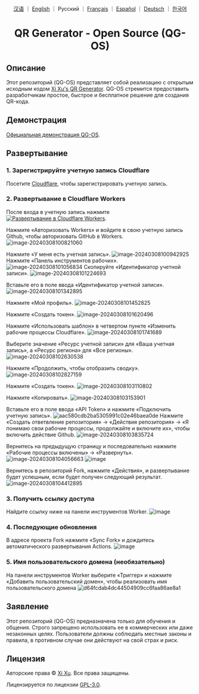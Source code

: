 <div align="center">

<a href="README_ZH.md">汉语</a> ｜ <a href="/README.md">English</a> ｜ Русский ｜ <a href="README_FR.md">Français</a> ｜ <a href="README_ES.md">Español</a> ｜ <a href="README_DE.md">Deutsch</a> ｜ <a href="README_KO.md">한국어</a>

# QR Generator - Open Source (QG-OS)

</div>

## Описание

Этот репозиторий (QG-OS) представляет собой реализацию с открытым исходным кодом [Xi Xu's QR Generator](https://qr.xi-xu.me). QG-OS стремится предоставить разработчикам простое, быстрое и бесплатное решение для создания QR-кода.

## Демонстрация

[Официальная демонстрация QG-OS](https://qg-os.xi-xu.me).

## Развертывание

### 1. Зарегистрируйте учетную запись Cloudflare

Посетите [Cloudflare](https://dash.cloudflare.com/sign-up), чтобы зарегистрировать учетную запись.

### 2. Развертывание в Cloudflare Workers

После входа в учетную запись нажмите [![Развертывание в Cloudflare Workers](https://deploy.workers.cloudflare.com/button)](https://deploy.workers.cloudflare.com/?url=https://github.com/xixu-me/QR-Generator).

Нажмите «Авторизовать Workers» и войдите в свою учетную запись Github, чтобы авторизовать GitHub в Workers.
![image-20240308100821060](https://github.com/Harry-zklcdc/go-proxy-bingai/assets/21104213/241edb52-b1ef-4a2c-8525-bfa3d148391b)

Нажмите «У меня есть учетная запись».
![image-20240308100942925](https://github.com/Harry-zklcdc/go-proxy-bingai/assets/21104213/219fc538-e412-4a52-913c-6c4878d50325) Нажмите «Панель инструментов рабочих».
![image-20240308101056834](https://github.com/Harry-zklcdc/go-proxy-bingai/assets/21104213/4b4a96be-90b3-40cc-9b50-b214980f2ab2) Скопируйте «Идентификатор учетной записи».
![image-20240308101224693](https://github.com/Harry-zklcdc/go-proxy-bingai/assets/21104213/da6f8b64-f6e1-40c0-b812-54f86d8b97c0)

Вставьте его в поле ввода «Идентификатор учетной записи».
![image-20240308101342895](https://github.com/Harry-zklcdc/go-proxy-bingai/assets/21104213/4df45a68-855f-4acd-a9be-6d0da63a49a5)

Нажмите «Мой профиль».
![image-20240308101452825](https://github.com/Harry-zklcdc/go-proxy-bingai/assets/21104213/4d21f38a-f313-4d66-baf9-83ce1df93f02)

Нажмите «Создать токен».
![image-20240308101620496](https://github.com/Harry-zklcdc/go-proxy-bingai/assets/21104213/41e82d1b-27ea-44a0-8cfe-ae66233544ad)

Нажмите «Использовать шаблон» в четвертом пункте «Изменить рабочие процессы Cloudflare».
![image-20240308101741689](https://github.com/Harry-zklcdc/go-proxy-bingai/assets/21104213/3974817c-2787-4148-95f9-96f58ef78aee)

Выберите значение «Ресурс учетной записи» для «Ваша учетная запись», а «Ресурс региона» для «Все регионы».
![image-20240308102630538](https://github.com/Harry-zklcdc/go-proxy-bingai/assets/21104213/cd20fa0a-b75d-489d-85c0-49a063abea8a)

Нажмите «Продолжить, чтобы отобразить сводку».
![image-20240308102827159](https://github.com/Harry-zklcdc/go-proxy-bingai/assets/21104213/9d91e08b-743b-476a-b74e-5b2f46b97ac2)

Нажмите «Создать токен».
![image-20240308103110802](https://github.com/Harry-zklcdc/go-proxy-bingai/assets/21104213/db6cde35-cf88-4fde-a58a-d3b204dabc17)

Нажмите «Копировать».
![image-20240308103153901](https://github.com/Harry-zklcdc/go-proxy-bingai/assets/21104213/0309e295-d77a-4d27-918e-706e2169347f)

Вставьте его в поле ввода «API Token» и нажмите «Подключить учетную запись».
![aac580cdb2ba5305991c02e46baea0de](https://github.com/Harry-zklcdc/go-proxy-bingai/assets/21104213/eb3bb593-13df-4a67-976d-4fbb5f369e51) Нажмите «Создать ответвление репозитория» -> «Действия репозитория» -> «Я понимаю свои рабочие процессы, продолжайте и включите их», чтобы включить действие Github.
![image-20240308103835724](https://github.com/Harry-zklcdc/go-proxy-bingai/assets/21104213/a0d89011-edb5-4622-9bb0-c40f6420e936)

Вернитесь на предыдущую страницу и последовательно нажмите «Рабочие процессы включены» -> «Развернуть».
![image-20240308104056663](https://github.com/Harry-zklcdc/go-proxy-bingai/assets/21104213/d29844b4-6eda-4da1-984c-3f4507e1c213)
![image](https://github.com/Harry-zklcdc/go-proxy-bingai/assets/21104213/63691c2a-b26d-48cd-9c42-6fd74e44694b)

Вернитесь в репозиторий Fork, нажмите «Действия», и развертывание будет успешным, если будет получен следующий результат.
![image-20240308104412895](https://github.com/Harry-zklcdc/go-proxy-bingai/assets/21104213/ae35e302-c3cf-4662-badb-926b56b19565)

### 3. Получить ссылку доступа

Найдите ссылку ниже на панели инструментов Worker.
![image](https://github.com/Harry-zklcdc/go-proxy-bingai/assets/21104213/8fef9dd4-285e-414a-9237-5378e981b96c)

### 4. Последующие обновления

В адресе проекта Fork нажмите «Sync Fork» и дождитесь автоматического развертывания Actions.
![image](https://github.com/Harry-zklcdc/go-proxy-bingai/assets/21104213/16ca803a-fe4b-431e-97b0-f04b8a217220)

### 5. Имя пользовательского домена (необязательно)

На панели инструментов Worker выберите «Триггер» и нажмите «Добавить пользовательский домен», чтобы реализовать имя пользовательского домена
![d64fcdab4dc44504909cc6faa86ae8a1](https://github.com/Harry-zklcdc/go-proxy-bingai/assets/21104213/6f0de2c5-1dd4-4801-b163-6d485836c73d)

## Заявление

Этот репозиторий (QG-OS) предназначена только для обучения и общения. Строго запрещено использовать ее в коммерческих или даже незаконных целях. Пользователи должны соблюдать местные законы и правила, в противном случае они действуют на свой страх и риск.

## Лицензия

Авторские права &copy; [Xi Xu](https://xi-xu.me). Все права защищены.

Лицензируется по лицензии [GPL-3.0](https://github.com/xixu-me/QR-Generator/blob/main/LICENSE).
